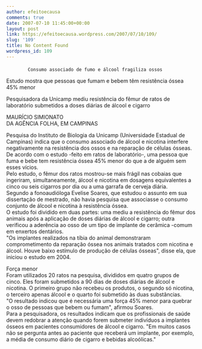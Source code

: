 ```yaml
---
author: efeitoecausa
comments: true
date: 2007-07-10 11:45:00+00:00
layout: post
link: https://efeitoecausa.wordpress.com/2007/07/10/109/
slug: '109'
title: No Content Found
wordpress_id: 109
---
```


>

####             

     

            Consumo associado de fumo e álcool fragiliza ossos   
Estudo mostra que pessoas que fumam e bebem têm resistência óssea 45% menor  
  
Pesquisadora da Unicamp mediu resistência do fêmur de ratos de laboratório submetidos a doses diárias de álcool e cigarro  
  
MAURÍCIO SIMIONATO  
DA AGÊNCIA FOLHA, EM CAMPINAS  
  
Pesquisa do Instituto de Biologia da Unicamp (Universidade Estadual de Campinas) indica que o consumo associado de álcool e nicotina interfere negativamente na resistência dos ossos e na reparação de células ósseas.  
De acordo com o estudo -feito em ratos de laboratório-, uma pessoa que fuma e bebe tem resistência óssea 45% menor do que a de alguém sem esses vícios.  
Pelo estudo, o fêmur dos ratos mostrou-se mais frágil nas cobaias que ingeriram, simultaneamente, álcool e nicotina em dosagens equivalentes a cinco ou seis cigarros por dia ou a uma garrafa de cerveja diária.  
Segundo a fonoaudióloga Evelise Soares, que estudou o assunto em sua dissertação de mestrado, não havia pesquisa que associasse o consumo conjunto de álcool e nicotina à resistência óssea.  
O estudo foi dividido em duas partes: uma mediu a resistência do fêmur dos animais após a aplicação de doses diárias de álcool e cigarro; outra verificou a aderência ao osso de um tipo de implante de cerâmica -comum em enxertos dentários.  
"Os implantes realizados na tíbia do animal demonstraram comprometimento da reparação óssea nos animais tratados com nicotina e álcool. Houve baixo estímulo de produção de células ósseas", disse ela, que iniciou o estudo em 2004.  
  
Força menor  
Foram utilizados 20 ratos na pesquisa, divididos em quatro grupos de cinco. Eles foram submetidos a 90 dias de doses diárias de álcool e nicotina. O primeiro grupo não recebeu os produtos, o segundo só nicotina, o terceiro apenas álcool e o quarto foi submetido às duas substâncias.  
"O resultado indicou que é necessária uma força 45% menor para quebrar o osso de pessoas que bebem ou fumam", afirmou Soares.  
Para a pesquisadora, os resultados indicam que os profissionais de saúde devem redobrar a atenção quando forem submeter indivíduos a implantes ósseos em pacientes consumidores de álcool e cigarro. "Em muitos casos não se pergunta antes ao paciente que receberá um implante, por exemplo, a média de consumo diário de cigarro e bebidas alcoólicas."  

